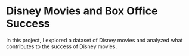# Disney Movies and Box Office Success

In this project, I explored a dataset of Disney movies and analyzed what contributes to the success of Disney movies.
